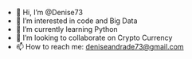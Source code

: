 - 👋 Hi, I’m @Denise73
- 👀 I’m interested in code and Big Data
- 🌱 I’m currently learning Python
- 💞️ I’m looking to collaborate on Crypto Currency
- 📫 How to reach me: deniseandrade73@gmail.com

<!---
Denise73/Denise73 is a ✨ special ✨ repository because its `README.md` (this file) appears on your GitHub profile.
You can click the Preview link to take a look at your changes.
--->
